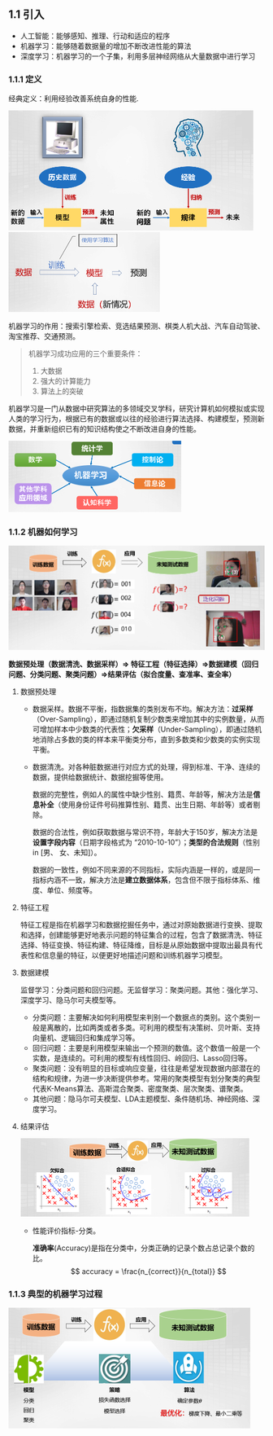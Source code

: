 ## 1.1 引入

- 人工智能：能够感知、推理、行动和适应的程序
- 机器学习：能够随着数据量的增加不断改进性能的算法
- 深度学习：机器学习的一个子集，利用多层神经网络从大量数据中进行学习

### 1.1.1 定义

经典定义：利用经验改善系统自身的性能.

<img src="https://raw.githubusercontent.com/AnJian2020/study_recorder/main/images/202308212325948.png" alt="image-20230821232520705" style="zoom:50%;" />

<img src="https://raw.githubusercontent.com/AnJian2020/study_recorder/main/images/202308212325524.png" alt="image-20230821232552423" style="zoom:50%;" />

机器学习的作用：搜索引擎检索、竞选结果预测、棋类人机大战、汽车自动驾驶、淘宝推荐、交通预测。

> 机器学习成功应用的三个重要条件：
>
> 1. 大数据
> 2. 强大的计算能力
> 3. 算法上的突破

机器学习是一门从数据中研究算法的多领域交叉学科，研究计算机如何模拟或实现人类的学习行为，根据已有的数据或以往的经验进行算法选择、构建模型，预测新数据，并重新组织已有的知识结构使之不断改进自身的性能。

<img src="https://raw.githubusercontent.com/AnJian2020/study_recorder/main/images/202308212330191.png" alt="image-20230821233016057" style="zoom:50%;" />

### 1.1.2 机器如何学习

<img src="https://raw.githubusercontent.com/AnJian2020/study_recorder/main/images/202308212331631.png" alt="image-20230821233132418" style="zoom:50%;" />

**数据预处理（数据清洗、数据采样）=> 特征工程（特征选择）=>数据建模（回归问题、分类问题、聚类问题）=>结果评估（拟合度量、查准率、查全率）**

1. 数据预处理

   - 数据采样。数据不平衡，指数据集的类别发布不均。解决方法：**过采样**（Over-Sampling），即通过随机复制少数类来增加其中的实例数量，从而可增加样本中少数类的代表性；**欠采样**（Under-Sampling），即通过随机地消除占多数的类的样本来平衡类分布，直到多数类和少数类的实例实现平衡。

   - 数据清洗。对各种脏数据进行对应方式的处理，得到标准、干净、连续的数据，提供给数据统计、数据挖掘等使用。

     数据的完整性，例如人的属性中缺少性别、籍贯、年龄等，解决方法是**信息补全**（使用身份证件号码推算性别、籍贯、出生日期、年龄等）或者剔除。

     数据的合法性，例如获取数据与常识不符，年龄大于150岁，解决方法是**设置字段内容**（日期字段格式为 “2010-10-10”）；**类型的合法规则**（性别 in [男、 女、未知]）。

     数据的一致性，例如不同来源的不同指标，实际内涵是一样的，或是同一指标内涵不一致，解决方法是**建立数据体系**，包含但不限于指标体系、维度、单位、频度等。

2. 特征工程

   特征工程是指在机器学习和数据挖掘任务中，通过对原始数据进行变换、提取和选择，创建能够更好地表示问题的特征集合的过程，包含了数据清洗、特征选择、特征变换、特征构建、特征降维，目标是从原始数据中提取出最具有代表性和信息量的特征，以便更好地描述问题和训练机器学习模型。

3. 数据建模

   监督学习：分类问题和回归问题。无监督学习：聚类问题。其他：强化学习、深度学习、隐马尔可夫模型等。

   - 分类问题：主要解决如何利用模型来判别一个数据点的类别。这个类别一般是离散的，比如两类或者多类。可利用的模型有决策树、贝叶斯、支持向量机、逻辑回归和集成学习等。
   - 回归问题：主要是利用模型来输出一个预测的数值。这个数值一般是一个实数，是连续的。可利用的模型有线性回归、岭回归、Lasso回归等。
   - 聚类问题：没有明显的目标或响应变量，往往是希望发现数据内部潜在的结构和规律，为进一步决断提供参考。常用的聚类模型有划分聚类的典型代表K-Means算法、高斯混合聚类、密度聚类、层次聚类、谱聚类。
   - 其他问题：隐马尔可夫模型、LDA主题模型、条件随机场、神经网络、深度学习。

4. 结果评估

   <img src="https://raw.githubusercontent.com/AnJian2020/study_recorder/main/images/202308212358897.png" alt="image-20230821235813769" style="zoom:50%;" />

   - 性能评价指标-分类。

     **准确率**(Accuracy)是指在分类中，分类正确的记录个数占总记录个数的比。
     $$
     accuracy = \frac{n_{correct}}{n_{total}}
     $$

### 1.1.3 典型的机器学习过程

<img src="https://raw.githubusercontent.com/AnJian2020/study_recorder/main/images/202308220003869.png" alt="image-20230822000301704" style="zoom:50%;" />
